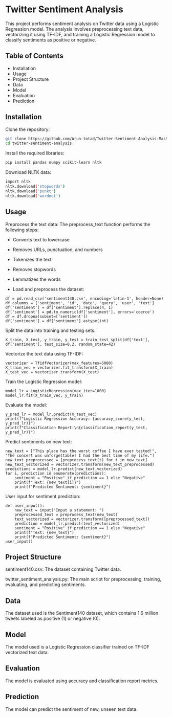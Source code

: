 # Twitter Sentiment Analysis

This project performs sentiment analysis on Twitter data using a Logistic Regression model. The analysis involves preprocessing text data, vectorizing it using TF-IDF, and training a Logistic Regression model to classify sentiments as positive or negative.

## Table of Contents
- Installation
- Usage
- Project Structure
- Data
- Model
- Evaluation
- Prediction


## Installation

Clone the repository:
   ```bash
   git clone https://github.com/Arun-totad/Twitter-Sentiment-Analysis-Masters.git
   cd twitter-sentiment-analysis
   ```
Install the required libraries:
   ```bash
   pip install pandas numpy scikit-learn nltk
   ```
Download NLTK data:
   ```bash
   import nltk
   nltk.download('stopwords')
   nltk.download('punkt')
   nltk.download('wordnet')
   ```

## Usage
Preprocess the text data: The preprocess_text function performs the following steps:
* Converts text to lowercase
* Removes URLs, punctuation, and numbers
* Tokenizes the text
* Removes stopwords
* Lemmatizes the words

* Load and preprocess the dataset:
```
df = pd.read_csv('sentiment140.csv', encoding='latin-1', header=None)
df.columns = ['sentiment', 'id', 'date', 'query', 'user', 'text']
df['sentiment'] = df['sentiment'].replace(4, 1)
df['sentiment'] = pd.to_numeric(df['sentiment'], errors='coerce')
df = df.dropna(subset=['sentiment'])
df['sentiment'] = df['sentiment'].astype(int)
```

Split the data into training and testing sets:
```
X_train, X_test, y_train, y_test = train_test_split(df['text'], df['sentiment'], test_size=0.2, random_state=42)
```

Vectorize the text data using TF-IDF:
```
vectorizer = TfidfVectorizer(max_features=5000)
X_train_vec = vectorizer.fit_transform(X_train)
X_test_vec = vectorizer.transform(X_test)
```

Train the Logistic Regression model:
```
model_lr = LogisticRegression(max_iter=1000)
model_lr.fit(X_train_vec, y_train)
```

Evaluate the model:
```
y_pred_lr = model_lr.predict(X_test_vec)
print(f"Logistic Regression Accuracy: {accuracy_score(y_test, y_pred_lr)}")
print(f"Classification Report:\n{classification_report(y_test, y_pred_lr)}")
```

Predict sentiments on new text:
```
new_text = ["This place has the worst coffee I have ever tasted!", "The concert was unforgettable! I had the best time of my life."]
new_text_preprocessed = [preprocess_text(t) for t in new_text]
new_text_vectorized = vectorizer.transform(new_text_preprocessed)
predictions = model_lr.predict(new_text_vectorized)
for i, prediction in enumerate(predictions):
    sentiment = "Positive" if prediction == 1 else "Negative"
    print(f"Text: {new_text[i]}")
    print(f"Predicted Sentiment: {sentiment}")
```

User input for sentiment prediction:
```
def user_input():
    new_text = input("Input a statement: ")
    preprocessed_text = preprocess_text(new_text)
    text_vectorized = vectorizer.transform([preprocessed_text])
    prediction = model_lr.predict(text_vectorized)
    sentiment = "Positive" if prediction == 1 else "Negative"
    print(f"Text: {new_text}")
    print(f"Predicted Sentiment: {sentiment}")
user_input()
```

## Project Structure
sentiment140.csv: The dataset containing Twitter data.

twitter_sentiment_analysis.py: The main script for preprocessing, training, evaluating, and predicting sentiments.

## Data
The dataset used is the Sentiment140 dataset, which contains 1.6 million tweets labeled as positive (1) or negative (0).

## Model
The model used is a Logistic Regression classifier trained on TF-IDF vectorized text data.

## Evaluation
The model is evaluated using accuracy and classification report metrics.

## Prediction
The model can predict the sentiment of new, unseen text data.
